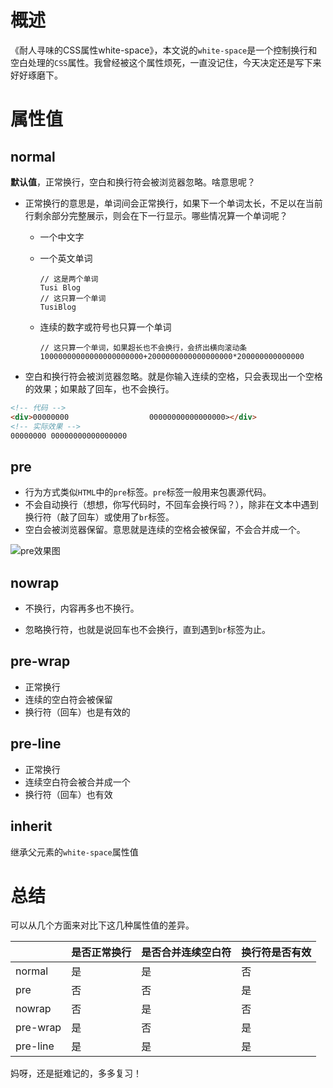 # 概述

《耐人寻味的CSS属性white-space》，本文说的`white-space`是一个控制换行和空白处理的`CSS`属性。我曾经被这个属性烦死，一直没记住，今天决定还是写下来好好琢磨下。

# 属性值

## normal

**默认值**，正常换行，空白和换行符会被浏览器忽略。啥意思呢？

- 正常换行的意思是，单词间会正常换行，如果下一个单词太长，不足以在当前行剩余部分完整展示，则会在下一行显示。哪些情况算一个单词呢？

  - 一个中文字

  - 一个英文单词

    ```
    // 这是两个单词
    Tusi Blog
    // 这只算一个单词
    TusiBlog
    ```

  - 连续的数字或符号也只算一个单词

    ```
    // 这只算一个单词，如果超长也不会换行，会挤出横向滚动条
    10000000000000000000000+2000000000000000000*200000000000000
    ```

- 空白和换行符会被浏览器忽略。就是你输入连续的空格，只会表现出一个空格的效果；如果敲了回车，也不会换行。

```html
<!-- 代码 -->
<div>00000000                  00000000000000000></div>
<!-- 实际效果 -->
00000000 00000000000000000
```

## pre

- 行为方式类似`HTML`中的`pre`标签。`pre`标签一般用来包裹源代码。
- 不会自动换行（想想，你写代码时，不回车会换行吗？），除非在文本中遇到换行符（敲了回车）或使用了`br`标签。
- 空白会被浏览器保留。意思就是连续的空格会被保留，不会合并成一个。

![pre效果图](http://qncdn.wbjiang.cn/pre%E6%95%88%E6%9E%9C.png)

## nowrap

- 不换行，内容再多也不换行。

- 忽略换行符，也就是说回车也不会换行，直到遇到`br`标签为止。

## pre-wrap

- 正常换行
- 连续的空白符会被保留
- 换行符（回车）也是有效的

## pre-line

- 正常换行
- 连续空白符会被合并成一个
- 换行符（回车）也有效

## inherit

继承父元素的`white-space`属性值

# 总结

可以从几个方面来对比下这几种属性值的差异。

|          | 是否正常换行 | 是否合并连续空白符 | 换行符是否有效 |
| -------- | ------------ | ------------------ | -------------- |
| normal   | 是           | 是                 | 否             |
| pre      | 否           | 否                 | 是             |
| nowrap   | 否           | 是                 | 否             |
| pre-wrap | 是           | 否                 | 是             |
| pre-line | 是           | 是                 | 是             |

妈呀，还是挺难记的，多多复习！

<div id="gitalk-container"></div>
<link rel="stylesheet" href="https://cdn.jsdelivr.net/npm/gitalk@1/dist/gitalk.css">
<script src="https://cdn.jsdelivr.net/npm/gitalk@1/dist/gitalk.min.js"></script>
<script>
var gitalk = new Gitalk({
    clientID: "c17498a9a9fa6e17b36a",
    clientSecret: "556df0480f8f48e142432f50273ea149cf206c07",
    repo: "https://github.com/cumt-robin/FE-learning",
    owner: "cumt-robin",
    admin: ["cumt-robin"],
    id: decodeURIComponent(location.pathname)
});
gitalk.render("gitalk-container");
</script>